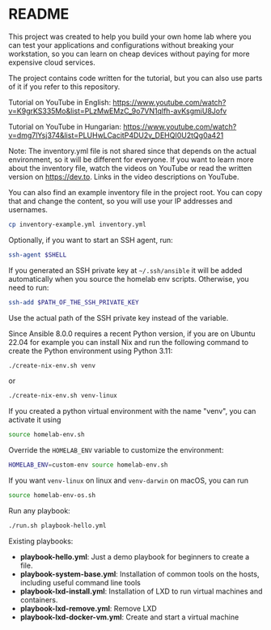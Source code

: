 # README

This project was created to help you build your own home lab where you can test
your applications and configurations without breaking your workstation, so you can
learn on cheap devices without paying for more expensive cloud services.

The project contains code written for the tutorial, but you can also use parts of it
if you refer to this repository.

Tutorial on YouTube in English: <https://www.youtube.com/watch?v=K9grKS335Mo&list=PLzMwEMzC_9o7VN1qlfh-avKsgmiU8Jofv>

Tutorial on YouTube in Hungarian: <https://www.youtube.com/watch?v=dmg7lYsj374&list=PLUHwLCacitP4DU2v_DEHQI0U2tQg0a421>

Note: The inventory.yml file is not shared since that depends on the actual environment,
so it will be different for everyone. If you want to learn more about the inventory file,
watch the videos on YouTube or read the written version on <https://dev.to>. Links in
the video descriptions on YouTube.

You can also find an example inventory file in the project root. You can copy that and change
the content, so you will use your IP addresses and usernames.

```bash
cp inventory-example.yml inventory.yml
```

Optionally, if you want to start an SSH agent, run:

```bash
ssh-agent $SHELL
```

If you generated an SSH private key at `~/.ssh/ansible` it will be added automatically
when you source the homelab env scripts. Otherwise, you need to run:

```bash
ssh-add $PATH_OF_THE_SSH_PRIVATE_KEY
```

Use the actual path of the SSH private key instead of the variable.

Since Ansible 8.0.0 requires a recent Python version, if you are on Ubuntu 22.04 for example you can install Nix and run the following command to create the Python environment using Python 3.11:

```bash
./create-nix-env.sh venv
```

or

```bash
./create-nix-env.sh venv-linux
```

If you created a python virtual environment with the name "venv", you can activate it using

```bash
source homelab-env.sh
```

Override the `HOMELAB_ENV` variable to customize the environment:

```bash
HOMELAB_ENV=custom-env source homelab-env.sh
```

If you want `venv-linux` on linux and `venv-darwin` on macOS, you can run

```bash
source homelab-env-os.sh
```

Run any playbook:

```bash
./run.sh playbook-hello.yml
```

Existing playbooks:

- **playbook-hello.yml**: Just a demo playbook for beginners to create a file.
- **playbook-system-base.yml**: Installation of common tools on the hosts, including useful command line tools
- **playbook-lxd-install.yml**: Installation of LXD to run virtual machines and containers.
- **playbook-lxd-remove.yml**: Remove LXD
- **playbook-lxd-docker-vm.yml**: Create and start a virtual machine

